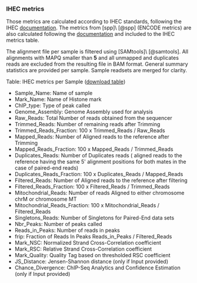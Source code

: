 ### IHEC metrics

Those metrics are calculated according to IHEC standards, following the IHEC [documentation](https://github.com/IHEC/ihec-assay-standards/tree/master/qc_metrics/chip-seq/script). The metrics from [spp]\ [@spp] \(ENCODE metrics\) are also calculated following the [documentation](https://github.com/kundajelab/phantompeakqualtools) and included to the IHEC metrics table.

The alignment file per sample is filtered using [SAMtools]\ [@samtools]. All alignments with MAPQ smaller than **5** and all unmapped and duplicates reads are excluded from the resulting file in BAM format.
General summary statistics are provided per sample. Sample readsets are merged for clarity.

Table: IHEC metrics per Sample ([download table](IHEC_metrics_AllSamples.tsv))

* Sample_Name: Name of sample
* Mark_Name: Name of Histone mark
* ChIP_type: Type of peak called
* Genome_Assembly: Genome Assembly used for analysis
* Raw_Reads: Total Number of reads obtained from the sequencer
* Trimmed_Reads: Number of remaining reads after Trimming
* Trimmed_Reads_Fraction: 100 x Trimmed_Reads / Raw_Reads
* Mapped_Reads: Number of Aligned reads to the reference after Trimming
* Mapped_Reads_Fraction: 100 x Mapped_Reads / Trimmed_Reads
* Duplicates_Reads: Number of Duplicates reads ( aligned reads to the reference having the same 5' alignment positions for both mates in the case of paired-end reads)
* Duplicates_Reads_Fraction: 100 x Duplicates_Reads / Mapped_Reads
* Filtered_Reads: Number of Aligned reads to the reference after filtering
* Filtered_Reads_Fraction: 100 x Filtered_Reads / Trimmed_Reads
* Mitochondrial_Reads: Number of reads Aligned to either chromosome chrM or chromosome MT
* Mitochondrial_Reads_Fraction: 100 x Mitochondrial_Reads / Filtered_Reads
* Singletons_Reads: Number of Singletons for Paired-End data sets
* Nbr_Peaks: Number of peaks called
* Reads_in_Peaks: Number of reads in peaks
* frip: Fraction of Reads In Peaks Reads_in_Peaks / Filtered_Reads
* Mark_NSC: Normalized Strand Cross-Correlation coefficient
* Mark_RSC: Relative Strand Cross-Correlation coefficient
* Mark_Quality: Quality Tag based on thresholded RSC coefficient
* JS_Distance: Jensen-Shannon distance (only if Input provided)
* Chance_Divergence: ChIP-Seq Analytics and Confidence Estimation (only if Input provided)